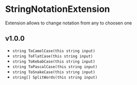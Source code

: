 ﻿# StringNotationExtension
Extension allows to change notation from any to choosen one

## v1.0.0
* `string ToCamelCase(this string input)`
* `string ToFlatCase(this string input)`
* `string ToKebabCase(this string input)`
* `string ToPascalCase(this string input)`
* `string ToSnakeCase(this string input)`
* `string[] SplitWords(this string input)`
